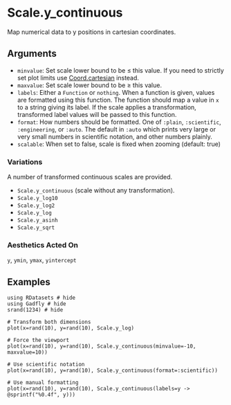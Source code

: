 # Scale.y_continuous

Map numerical data to y positions in cartesian coordinates.

## Arguments

  * `minvalue`: Set scale lower bound to be ≤ this value.  If you need to strictly set plot
    limits use [Coord.cartesian](@ref) instead.
  * `maxvalue`: Set scale lower bound to be ≥ this value.
  * `labels`: Either a `Function` or `nothing`. When a
    function is given, values are formatted using this function. The function
    should map a value in `x` to a string giving its label. If the scale
    applies a transformation, transformed label values will be passed to this
    function.
  * `format`: How numbers should be formatted. One of `:plain`, `:scientific`,
    `:engineering`, or `:auto`. The default in `:auto` which prints very large or very small
    numbers in scientific notation, and other numbers plainly.
  * `scalable`: When set to false, scale is fixed when zooming (default: true)

### Variations

A number of transformed continuous scales are provided.

  * `Scale.y_continuous` (scale without any transformation).
  * `Scale.y_log10`
  * `Scale.y_log2`
  * `Scale.y_log`
  * `Scale.y_asinh`
  * `Scale.y_sqrt`


### Aesthetics Acted On

`y`, `ymin`, `ymax`, `yintercept`

## Examples

```@example 1
using RDatasets # hide
using Gadfly # hide
srand(1234) # hide
```

```@example 1
# Transform both dimensions
plot(x=rand(10), y=rand(10), Scale.y_log)
```

```@example 1
# Force the viewport
plot(x=rand(10), y=rand(10), Scale.y_continuous(minvalue=-10, maxvalue=10))
```

```@example 1
# Use scientific notation
plot(x=rand(10), y=rand(10), Scale.y_continuous(format=:scientific))
```

```@example 1
# Use manual formatting
plot(x=rand(10), y=rand(10), Scale.y_continuous(labels=y -> @sprintf("%0.4f", y)))
```
